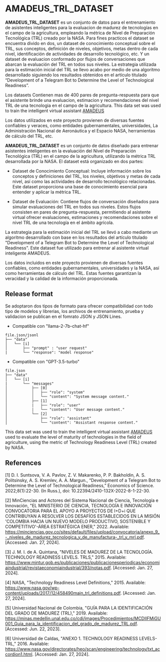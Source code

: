 # AMADEUS_TRL_DATASET
**AMADEUS_TRL_DATASET** es un conjunto de datos para el entrenamiento de asistentes inteligentes para la evaluacion de madurez de tecnologías en el campo de la agricultura, empleando la métrica de Nivel de Preparación Tecnológica (TRL) creado por la NASA. Para fines practicos el dataset se encuentra divido en dos, un dataset de conocimiento conceptual sobre el TRL, sus conceptos, definición de niveles, objetivos, metas dentro de cada nivel, identificación de actividades de desarrollo tecnológico, etc. Y un dataset de evaluacion conformado por flujos de conversaciones que abarcan la evaluación del TRL en todos sus niveles. La estrategia utilizada para la estimación inicial del TRL se llevo acabo por medio de una algoritmo desarrollado siguiendo los resultados obtenidos en el artículo titulado “Development of a Telegram Bot to Determine the Level of Technological Readiness”. 

Los datasets Contienen mas de 400 pares de pregunta-respuesta para que el asistente brinde una evaluacion, estimacion y recomendaciones del nivel TRL de una tecnologia en el campo de la agricultura. This data set was used to train the intelligent virtual assistant [AMADEUS](https://github.com/afcoral124/chatbot-telegram-gpt3.5)

Los datos utilizados en este proyecto provienen de diversas fuentes confiables y veraces, como entidades gubernamentales, universidades, La Administración Nacional de Aeronáutica y el Espacio NASA, herramientas de cálculo del TRL, etc.

**AMADEUS_TRL_DATASET** es un conjunto de datos diseñado para entrenar asistentes inteligentes en la evaluación del Nivel de Preparación Tecnológica (TRL) en el campo de la agricultura, utilizando la métrica TRL desarrollada por la NASA. El dataset está organizado en dos partes:

* Dataset de Conocimiento Conceptual: Incluye información sobre los conceptos y definiciones del TRL, los niveles, objetivos y metas de cada nivel, así como las actividades de desarrollo tecnológico relacionadas. Este dataset proporciona una base de conocimiento esencial para entender y aplicar la métrica TRL.

* Dataset de Evaluación: Contiene flujos de conversación diseñados para simular evaluaciones del TRL en todos sus niveles. Estos flujos consisten en pares de pregunta-respuesta, permitiendo al asistente virtual ofrecer evaluaciones, estimaciones y recomendaciones sobre el nivel TRL de una tecnología en el ámbito agrícola.

La estrategia para la estimación inicial del TRL se llevó a cabo mediante un algoritmo desarrollado con base en los resultados del artículo titulado "Development of a Telegram Bot to Determine the Level of Technological Readiness". Este dataset fue utilizado para entrenar al asistente virtual inteligente AMADEUS.



Los datos incluidos en este proyecto provienen de diversas fuentes confiables, como entidades gubernamentales, universidades y la NASA, así como herramientas de cálculo del TRL. Estas fuentes garantizan la veracidad y la calidad de la información proporcionada.


## Release format

Se adoptaron dos tipos de formato para ofrecer compatibilidad con todo tipo de modelos y librerias, los archivos de entrenamiento, prueba y validacion se publican en el fomrato JSON y JSON Lines.

* Compatible con "llama-2-7b-chat-hf"
```
file.json/jsonl
├── "data"
│   └── [i]
│       ├── "prompt" : "user request"
|       └── "response": "model response"    
``` 

* Compatible con "GPT-3.5-turbo"
```
file.json
├── "data"
│   └── [i]
|       └── "messages"
│           ├── [0]
│           │   ├── "role": "system"
│           │   └── "content": "System message content."
│           ├── [1]
│           |   ├── "role": "user"
│           |   └── "content": "User message content."
│           └── [2]
│               ├── "role": "assistant"
│               └── "content": "Assistant response content."
```

This data set was used to train the intelligent virtual assistant [AMADEUS](https://github.com/afcoral124/chatbot-telegram-gpt3.5) used to evaluate the level of maturity of technologies in the field of agriculture, using the metric of Technology Readiness Level (TRL) created by NASA.

## References

[1] D. I. Suntsova, V. A. Pavlov, Z. V. Makarenko, P. P. Bakholdin, A. S. Politsinsky, A. S. Kremlev, A. A. Margun., “Development of a Telegram Bot to Determine the Level of Technological Readiness,”  Economics of Science. 2022;8(1):22-30. (In Russ.), doi:  10.22394/2410-132X-2022-8-1-22-30.

[2] MinCiencias and Actores del Sistema Nacional de Ciencia, Tecnología e Innovación, "EL MINISTERIO DE CIENCIA, TECNOLOGÍA E INNOVACIÓN CONVOCATORIA PARA EL APOYO A PROYECTOS DE I+D+i QUE CONTRIBUYAN A RESOLVER LOS DESAFÍOS ESTABLECIDOS EN LA MISIÓN 'COLOMBIA HACIA UN NUEVO MODELO PRODUCTIVO, SOSTENIBLE Y COMPETITIVO'-ÁREA ESTRATÉGICA ENER," 2022. Available: https://minciencias.gov.co/sites/default/files/upload/convocatoria/anexo_9_-_niveles_de_madurez_tecnologica_y_de_manufactura-_trl_y_mrl.pdf. [Accessed: Jan. 27, 2024].

[3] J. M. I. de A. Quintana, "NIVELES DE MADUREZ DE LA TECNOLOGÍA. TECHNOLOGY READINESS LEVELS. TRLS," 2015. Available: https://www.mintur.gob.es/publicaciones/publicacionesperiodicas/economiaindustrial/revistaeconomiaindustrial/393/notas.pdf. [Accessed: Jan. 27, 2024].

[4] NASA, "Technology Readiness Level Definitions," 2015. Available: https://www.nasa.gov/wp-content/uploads/2017/12/458490main_trl_definitions.pdf. [Accessed: Jan. 27, 2024].

[5] Universidad Nacional de Colombia, "GUÍA PARA LA IDENTIFICACIÓN DEL GRADO DE MADUREZ (TRL)," 2019. Available: https://minas.medellin.unal.edu.co/cdi/images/Procedimientos/MCDIIFMiGU001_Guia_para_la_identificacion_del_grado_de_madurez_TRL.pdf. [Accessed: Jun. 22, 2023].

[6] Universidad de Caldas, "ANEXO 1. TECHNOLOGY READINESS LEVELS-TRL," 2016. Available: https://www.nasa.gov/directorates/heo/scan/engineering/technology/txt_accordion1.html. [Accessed: Jan. 27, 2024].